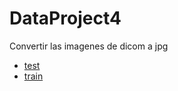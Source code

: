 # DataProject4


Convertir las imagenes de dicom a jpg
- [test](https://github.com/racasc/DataProject4/blob/main/test_jpg.ipynb)
- [train](https://github.com/racasc/DataProject4/blob/main/train_jpg.ipynb)

